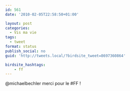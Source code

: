 ```yaml
---
id: 561
date: '2010-02-05T22:58:50+01:00'

layout: post
categories:
  - Vis ma vie
tags:
  - tweet
format: status
publish_social: no
guid: 'http://tweets.local/?birdsite_tweet=8697360864'

birdsite_hashtags:
    - ff
---
```


@michaelbechler merci pour le #FF !